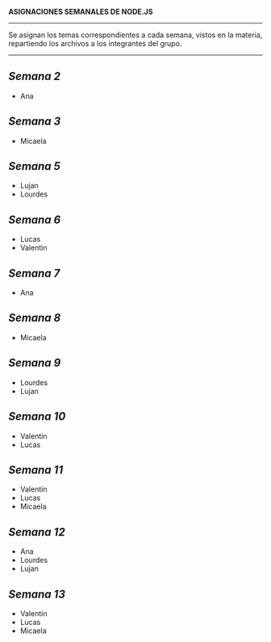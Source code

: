 **ASIGNACIONES SEMANALES DE NODE.JS**
________________________________________________________________________________________________________________________

Se asignan los temas correspondientes a cada semana, vistos en la materia, repartiendo los archivos a los integrantes del grupo.

________________________________________________________________________________________________________________________
*Semana 2*
------------------------------------------------------------------------------------------------------------------------
* Ana

*Semana 3*
------------------------------------------------------------------------------------------------------------------------
* Micaela

*Semana 5*
------------------------------------------------------------------------------------------------------------------------
* Lujan
* Lourdes
  
*Semana 6*
------------------------------------------------------------------------------------------------------------------------
* Lucas
* Valentin

*Semana 7*
------------------------------------------------------------------------------------------------------------------------
* Ana

*Semana 8*
------------------------------------------------------------------------------------------------------------------------
* Micaela

*Semana 9*
------------------------------------------------------------------------------------------------------------------------
* Lourdes
* Lujan

*Semana 10*
------------------------------------------------------------------------------------------------------------------------
* Valentin
* Lucas

*Semana 11*
------------------------------------------------------------------------------------------------------------------------
* Valentin
* Lucas
* Micaela

*Semana 12*
------------------------------------------------------------------------------------------------------------------------
* Ana
* Lourdes
* Lujan

*Semana 13*
------------------------------------------------------------------------------------------------------------------------
* Valentin
* Lucas
* Micaela
  
